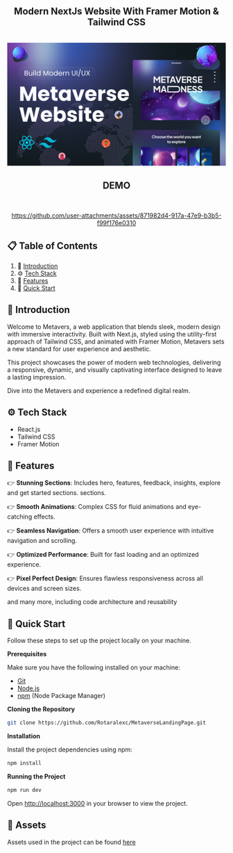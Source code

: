 
<h2 align="center">Modern NextJs Website With Framer Motion & Tailwind CSS</h2>
<div align="center">
  <br />
  <img src="https://github.com/Rotaralexc/MetaverseLandingPage/blob/c323df020b22e75c35523b0897b846ff5d59ec33/metavers-img.png" alt="Project Banner">
  <br />  

<h2 align="center">DEMO</h2>
 <br />

  https://github.com/user-attachments/assets/871982d4-917a-47e9-b3b5-f99f176e0310

</div>

## 📋 <a name="table">Table of Contents</a>

1. 🤖 [Introduction](#introduction)
2. ⚙️ [Tech Stack](#tech-stack)
3. 🔋 [Features](#features)
4. 🤸 [Quick Start](#quick-start)


## <a name="introduction">🤖 Introduction</a>

Welcome to Metavers, a web application that blends sleek, modern design with immersive interactivity. Built with Next.js, styled using the utility-first approach of Tailwind CSS, and animated with Framer Motion, Metavers sets a new standard for user experience and aesthetic.

This project showcases the power of modern web technologies, delivering a responsive, dynamic, and visually captivating interface designed to leave a lasting impression.

Dive into the Metavers and experience a redefined digital realm.

## <a name="tech-stack">⚙️ Tech Stack</a>

- React.js
- Tailwind CSS
- Framer Motion

## <a name="features">🔋 Features</a>

👉 **Stunning Sections**: Includes hero, features, feedback, insights, explore and get started sections.
sections.

👉 **Smooth Animations**: Complex CSS for fluid animations and eye-catching effects.

👉 **Seamless Navigation**: Offers a smooth user experience with intuitive navigation and scrolling.

👉 **Optimized Performance**: Built for fast loading and an optimized experience.

👉 **Pixel Perfect Design**: Ensures flawless responsiveness across all devices and screen sizes.

and many more, including code architecture and reusability

## <a name="quick-start">🤸 Quick Start</a>

Follow these steps to set up the project locally on your machine.

**Prerequisites**

Make sure you have the following installed on your machine:

- [Git](https://git-scm.com/)
- [Node.js](https://nodejs.org/en)
- [npm](https://www.npmjs.com/) (Node Package Manager)

**Cloning the Repository**

```bash
git clone https://github.com/Rotaralexc/MetaverseLandingPage.git
```

**Installation**

Install the project dependencies using npm:

```bash
npm install
```

**Running the Project**

```bash
npm run dev
```

Open [http://localhost:3000](http://localhost:3000) in your browser to view the project.


## <a name="links">🔗 Assets</a>

Assets used in the project can be
found [here](https://drive.google.com/file/d/1u-l3p3qCnrwmWq5-bG7OkfCXFPYM9t5z/view?usp=sharing)
